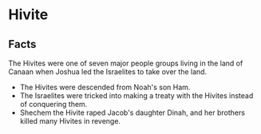 # Hivite

## Facts

The Hivites were one of seven major people groups living in the land of Canaan when Joshua led the Israelites to take over the land.

* The Hivites were descended from Noah's son Ham.
* The Israelites were tricked into making a treaty with the Hivites instead of conquering them.
* Shechem the Hivite raped Jacob's daughter Dinah, and her brothers killed many Hivites in revenge.